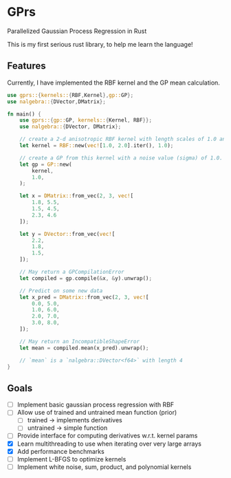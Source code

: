 # GPrs

Parallelized Gaussian Process Regression in Rust

This is my first serious rust library, to help me learn the language!

## Features

Currently, I have implemented the RBF kernel and the GP mean calculation.

```rs
use gprs::{kernels::{RBF,Kernel},gp::GP};
use nalgebra::{DVector,DMatrix};

fn main() {
    use gprs::{gp::GP, kernels::{Kernel, RBF}};
    use nalgebra::{DVector, DMatrix};

    // create a 2-d anisotropic RBF kernel with length scales of 1.0 and 2.0, and a sigma of 1.0
    let kernel = RBF::new(vec![1.0, 2.0].iter(), 1.0);

    // create a GP from this kernel with a noise value (sigma) of 1.0. Use 0.0 for noiseless GP
    let gp = GP::new(
        kernel,
        1.0,
    );

    let x = DMatrix::from_vec(2, 3, vec![
        1.8, 5.5,
        1.5, 4.5,
        2.3, 4.6
    ]);

    let y = DVector::from_vec(vec![
        2.2,
        1.8,
        1.5,
    ]);

    // May return a GPCompilationError
    let compiled = gp.compile(&x, &y).unwrap();

    // Predict on some new data
    let x_pred = DMatrix::from_vec(2, 3, vec![
        0.0, 5.0,
        1.0, 6.0,
        2.0, 7.0,
        3.0, 8.0,
    ]);

    // May return an IncompatibleShapeError
    let mean = compiled.mean(x_pred).unwrap();

    // `mean` is a `nalgebra::DVector<f64>` with length 4
}
```

## Goals

- [ ] Implement basic gaussian process regression with RBF
- [ ] Allow use of trained and untrained mean function (prior)
  - [ ] trained -> implements derivatives
  - [ ] untrained -> simple function
- [ ] Provide interface for computing derivatives w.r.t. kernel params
- [x] Learn multithreading to use when iterating over very large arrays
- [x] Add performance benchmarks
- [ ] Implement L-BFGS to optimize kernels
- [ ] Implement white noise, sum, product, and polynomial kernels

